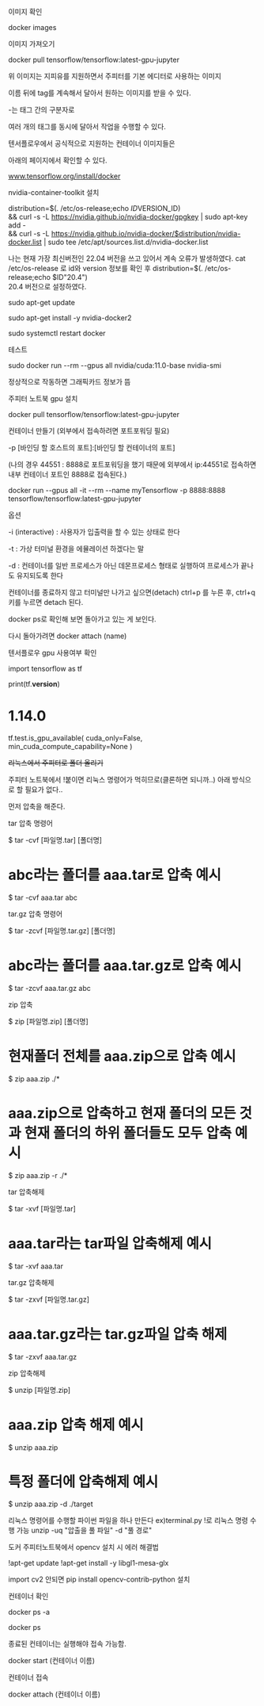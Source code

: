 이미지 확인

docker images

이미지 가져오기

docker pull tensorflow/tensorflow:latest-gpu-jupyter

위 이미지는 지피유를 지원하면서 주피터를 기본 에디터로 사용하는 이미지

이름 뒤에 tag를 계속해서 달아서 원하는 이미지를 받을 수 있다.

-는 태그 간의 구분자로

여러 개의 태그를 동시에 달아서 작업을 수행할 수 있다.

텐서플로우에서 공식적으로 지원하는 컨테이너 이미지들은

아래의 페이지에서 확인할 수 있다.

www.tensorflow.org/install/docker

nvidia-container-toolkit 설치

distribution=$(. /etc/os-release;echo $ID$VERSION_ID) \
&& curl -s -L https://nvidia.github.io/nvidia-docker/gpgkey | sudo apt-key add - \
&& curl -s -L https://nvidia.github.io/nvidia-docker/$distribution/nvidia-docker.list | sudo tee /etc/apt/sources.list.d/nvidia-docker.list


나는 현재 가장 최신버전인 22.04 버전을 쓰고 있어서 계속 오류가 발생하였다.
cat /etc/os-release 로 id와 version 정보를 확인 후 distribution=$(. /etc/os-release;echo $ID"20.4") \
20.4 버전으로 설정하였다.

sudo apt-get update

sudo apt-get install -y nvidia-docker2

sudo systemctl restart docker

테스트

sudo docker run --rm --gpus all nvidia/cuda:11.0-base nvidia-smi

정상적으로 작동하면 그래픽카드 정보가 뜸

주피터 노트북 gpu 설치

docker pull tensorflow/tensorflow:latest-gpu-jupyter

컨테이너 만들기 (외부에서 접속하려면 포트포워딩 필요)

-p [바인딩 할 호스트의 포트]:[바인딩 할 컨테이너의 포트]

(나의 경우 44551 : 8888로 포트포워딩을 했기 때문에 외부에서 ip:44551로 접속하면 내부 컨테이너 포트인 8888로 접속된다.)

docker run --gpus all -it --rm --name myTensorflow -p 8888:8888 tensorflow/tensorflow:latest-gpu-jupyter

옵션

 -i (interactive) : 사용자가 입출력을 할 수 있는 상태로 한다

 -t : 가상 터미널 환경을 에뮬레이션 하겠다는 말

-d : 컨테이너를 일반 프로세스가 아닌 데몬프로세스 형태로 실행하여 프로세스가 끝나도 유지되도록 한다

컨테이너를 종료하지 않고 터미널만 나가고 싶으면(detach) ctrl+p 를 누른 후, ctrl+q 키를 누르면 detach 된다.

docker ps로 확인해 보면 돌아가고 있는 게 보인다.

다시 돌아가려면 docker attach (name)


텐서플로우 gpu 사용여부 확인

import tensorflow as tf

print(tf.__version__)
# 1.14.0

tf.test.is_gpu_available(
    cuda_only=False,
    min_cuda_compute_capability=None
)

~~리눅스에서 주피터로 폴더 올리기~~

주피터 노트북에서 !붙이면 리눅스 명령어가 먹히므로(클론하면 되니까..) 아래 방식으로 할 필요가 없다..

먼저 압축을 해준다.

tar 압축 명령어

$ tar -cvf [파일명.tar] [폴더명]
 
# abc라는 폴더를 aaa.tar로 압축 예시
$ tar -cvf aaa.tar abc

tar.gz 압축 명령어

$ tar -zcvf [파일명.tar.gz] [폴더명]
 
# abc라는 폴더를 aaa.tar.gz로 압축 예시
$ tar -zcvf aaa.tar.gz abc


zip 압축

$ zip [파일명.zip] [폴더명]
 
# 현재폴더 전체를 aaa.zip으로 압축 예시
$ zip aaa.zip ./*
 
# aaa.zip으로 압축하고 현재 폴더의 모든 것과 현재 폴더의 하위 폴더들도 모두 압축 예시
$ zip aaa.zip -r ./*

tar 압축해제

$ tar -xvf [파일명.tar]
 
# aaa.tar라는 tar파일 압축해제 예시
$ tar -xvf aaa.tar

tar.gz 압축해제

$ tar -zxvf [파일명.tar.gz]
 
#  aaa.tar.gz라는 tar.gz파일 압축 해제
$ tar -zxvf aaa.tar.gz

zip 압축해제

$ unzip [파일명.zip]
 
# aaa.zip 압축 해제 예시
$ unzip aaa.zip 
 
# 특정 폴더에 압축해제 예시
$ unzip aaa.zip -d ./target

리눅스 명령어를 수행할 파이썬 파일을 하나 만든다
ex)terminal.py
!로 리눅스 명령 수행 가능
unzip -uq "압출을 풀 파일" -d "풀 경로"

도커 주피터노트북에서 opencv 설치 시 에러 해결법

!apt-get update
!apt-get install -y libgl1-mesa-glx

import cv2 안되면
pip install opencv-contrib-python 설치

컨테이너 확인

docker ps -a

docker ps

종료된 컨테이너는 실행해야 접속 가능함.

docker start (컨테이너 이름)

컨테이너 접속

docker attach (컨테이너 이름)


